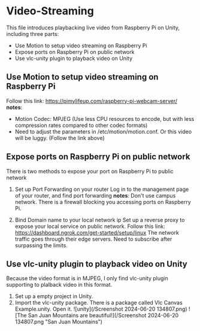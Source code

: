 # Video-Streaming
This file introduces playbacking live video from Raspberry Pi on Unity, including three parts:
* Use Motion to setup video streaming on Raspberry Pi
* Expose ports on Raspberry Pi on public network
* Use vlc-unity plugin to playback video on Unity 

## Use Motion to setup video streaming on Raspberry Pi
Follow this link: https://pimylifeup.com/raspberry-pi-webcam-server/ \
**notes**: 
  * Motion Codec: MPJEG (Use less CPU resources to encode, but with less compression rates compared to other codec formats)
  * Need to adjust the parameters in /etc/motion/motion.conf. Or this video will be luggy. (Follow the link above)
  
## Expose ports on Raspberry Pi on public network
There is two methods to expose your port on Raspberry Pi to public network 
1. Set up Port Forwarding on your router
   Log in to the management page of your router, and find port forwarding
   **notes**:
     Don't use campus network. There is a firewall blocking you accessing ports on Raspberry Pi.
  
2. Bind Domain name to your local network ip
   Set up a reverse proxy to expose your local service on public network. Follow this link: https://dashboard.ngrok.com/get-started/setup/linux
   The network traffic goes through their edge servers. Need to subscribe after surpassing the limits.

## Use vlc-unity plugin to playback video on Unity
Because the video format is in MJPEG, I only find vlc-unity plugin supporting to plalback video in this format. 
1. Set up a empty project in Unity.
2. Import the vlc-unity package. There is a package called Vlc Canvas Example.unity. Open it.
   ![unity](/Screenshot 2024-06-20 134807.png)
   ![The San Juan Mountains are beautiful!](/Screenshot 2024-06-20 134807.png "San Juan Mountains")




